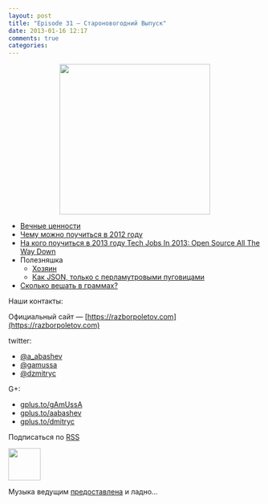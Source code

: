 ```yaml
---
layout: post
title: "Episode 31 — Староновогодний Выпуск"
date: 2013-01-16 12:17
comments: true
categories: 
---
```


<div class="separator" style="clear: both; text-align: center;">
<a href="http://1.bp.blogspot.com/-MwZqegR9tCs/UPcBGmc9m4I/AAAAAAAAJRk/EfQ7bTEoRfk/s1600/razbor_31.png" imageanchor="1" style="margin-left: 1em; margin-right: 1em;"><img border="0" height="300" src="http://1.bp.blogspot.com/-MwZqegR9tCs/UPcBGmc9m4I/AAAAAAAAJRk/EfQ7bTEoRfk/s400/razbor_31.png" width="300" /></a></div>

- [Вечные ценности](http://simpleprogrammer.com/2012/12/09/the-4-most-important-skills-for-a-software-developer/)
- [Чему можно поучиться в 2012 году](http://venturebeat.com/2012/12/23/developer-stories-of-2012/) 
- [На кого поучиться в 2013 году Tech Jobs In 2013: Open Source All The Way Down
](http://readwrite.com/2012/12/31/tech-jobs-in-2013-open-source-open-data)
- Полезняшка
    - [Хозяин](http://lviggiano.github.com/owner/) 
    - [Как JSON, только с перламутровыми пуговицами](http://msgpack.org) 
- [Сколько вешать в граммах?](http://gizmodo.com/5972438/its-time-for-the-us-to-go-metric) 

Наши контакты:

Официальный сайт — [https://razborpoletov.com](https://razborpoletov.com)

twitter: 

 * [@a_abashev](https://twitter.com/#!/a_abashev) 
 * [@gamussa](https://twitter.com/#!/gamussa)
 * [@dzmitryc](https://twitter.com/#!/dzmitryc)

G+:

 * [gplus.to/gAmUssA](http://gplus.to/gAmUssA) 
 * [gplus.to/aabashev](http://gplus.to/aabashev) 
 * [gplus.to/dmitryc](http://gplus.to/dmitryc)

<!-- player goes here-->

<audio preload="none">
  <source src="http://traffic.libsyn.com/razborpoletov/razbor_31.mp3" type="audio/mp3" />
  Your browser does not support the audio tag.
</audio>

Подписаться по [RSS](http://feeds.feedburner.com/razbor-podcast)

<!-- episode file link goes here-->
<a href="http://traffic.libsyn.com/razborpoletov/razbor_31.mp3" imageanchor="1" style="clear: left; margin-bottom: 1em; margin-left: auto; margin-right: 2em;"><img border="0" height="64" src="https://razborpoletov.com/images/mp3.png" width="64" /></a>

Музыка ведущим [предоставлена](http://www.audiobank.fm/single-music/27/111/More-And-Less/) и ладно...
